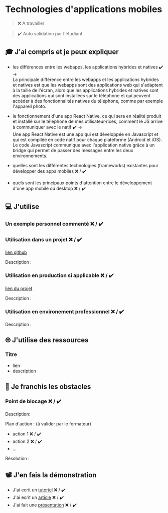 # Technologies d'applications mobiles

> ❌ A travailler

> ✔️ Auto validation par l'étudiant

## 🎓 J'ai compris et je peux expliquer

-   les différences entre les webapps, les applications hybrides et natives ✔️ ->  
    La principale différence entre les webapps et les applications hybrides et natives est que les webapps sont des applications web qui s'adaptent à la taille de l'écran, alors que les applications hybrides et natives sont des applications qui sont installées sur le téléphone et qui peuvent accéder à des fonctionnalités natives du téléphone, comme par exemple l'appareil photo.

-   le fonctionnement d'une app React Native, ce qui sera en réalité produit et installé sur le téléphone de mes utilisateur·rices, comment le JS arrive à communiquer avec le natif ✔️ ->  
    Une app React Native est une app qui est développée en Javascript et qui est compilée en code natif pour chaque plateforme (Android et iOS). Le code Javascript communique avec l'application native grâce à un bridge qui permet de passer des messages entre les deux environnements.

-   quelles sont les différentes technologies (frameworks) existantes pour développer des apps mobiles ❌ / ✔️
-   quels sont les principaux points d'attention entre le développement d'une app mobile ou desktop ❌ / ✔️

## 💻 J'utilise

### Un exemple personnel commenté ❌ / ✔️

### Utilisation dans un projet ❌ / ✔️

[lien github](...)

Description :

### Utilisation en production si applicable ❌ / ✔️

[lien du projet](...)

Description :

### Utilisation en environement professionnel ❌ / ✔️

Description :

## 🌐 J'utilise des ressources

### Titre

-   lien
-   description

## 🚧 Je franchis les obstacles

### Point de blocage ❌ / ✔️

Description:

Plan d'action : (à valider par le formateur)

-   action 1 ❌ / ✔️
-   action 2 ❌ / ✔️
-   ...

Résolution :

## 📽️ J'en fais la démonstration

-   J'ai ecrit un [tutoriel](...) ❌ / ✔️
-   J'ai ecrit un [article](...) ❌ / ✔️
-   J'ai fait une [présentation](...) ❌ / ✔️
